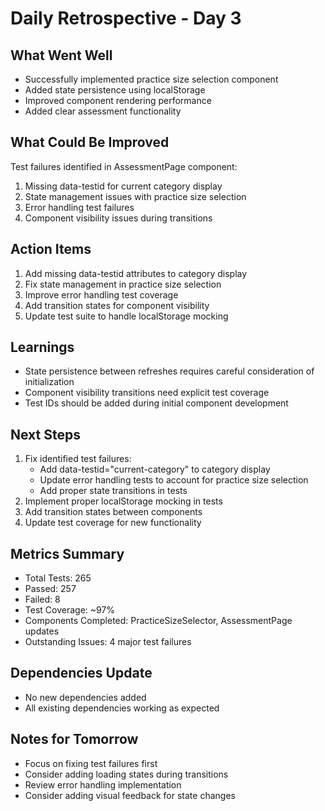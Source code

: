# Daily Retrospective - Day 3

## What Went Well
- Successfully implemented practice size selection component
- Added state persistence using localStorage
- Improved component rendering performance
- Added clear assessment functionality

## What Could Be Improved
Test failures identified in AssessmentPage component:
1. Missing data-testid for current category display
2. State management issues with practice size selection
3. Error handling test failures
4. Component visibility issues during transitions

## Action Items
1. Add missing data-testid attributes to category display
2. Fix state management in practice size selection
3. Improve error handling test coverage
4. Add transition states for component visibility
5. Update test suite to handle localStorage mocking

## Learnings
- State persistence between refreshes requires careful consideration of initialization
- Component visibility transitions need explicit test coverage
- Test IDs should be added during initial component development

## Next Steps
1. Fix identified test failures:
   - Add data-testid="current-category" to category display
   - Update error handling tests to account for practice size selection
   - Add proper state transitions in tests
2. Implement proper localStorage mocking in tests
3. Add transition states between components
4. Update test coverage for new functionality

## Metrics Summary
- Total Tests: 265
- Passed: 257
- Failed: 8
- Test Coverage: ~97%
- Components Completed: PracticeSizeSelector, AssessmentPage updates
- Outstanding Issues: 4 major test failures

## Dependencies Update
- No new dependencies added
- All existing dependencies working as expected

## Notes for Tomorrow
- Focus on fixing test failures first
- Consider adding loading states during transitions
- Review error handling implementation
- Consider adding visual feedback for state changes 